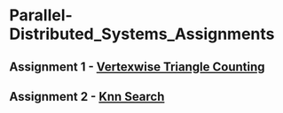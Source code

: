 # Parallel-Distributed_Systems_Assignments
## Assignment 1 - [Vertexwise Triangle Counting](https://github.com/harryfilis/Parallel_and_Distributed_Systems_Assignments/tree/master/Vertexwise_triangle_counting-asgmt1)
## Assignment 2 - [Knn Search](https://github.com/harryfilis/Parallel_and_Distributed_Systems_Assignments/tree/master/KnnSearch)
